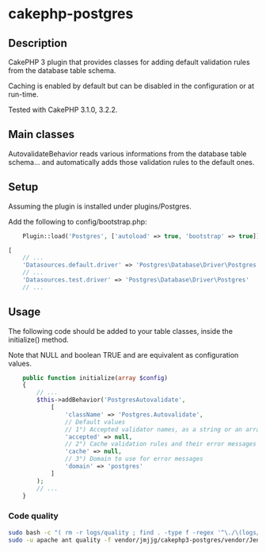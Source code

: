 # cakephp-postgres

## Description

CakePHP 3 plugin that provides classes for adding default validation rules from the database table schema.

Caching is enabled by default but can be disabled in the configuration or at run-time.

Tested with CakePHP 3.1.0, 3.2.2.

## Main classes

AutovalidateBehavior reads various informations from the database table schema... and automatically adds those validation rules to the default ones.

## Setup

Assuming the plugin is installed under plugins/Postgres.

Add the following to config/bootstrap.php:
```php
    Plugin::load('Postgres', ['autoload' => true, 'bootstrap' => true]);

```

```php
[
    // ...
    'Datasources.default.driver' => 'Postgres\Database\Driver\Postgres',
    // ...
    'Datasources.test.driver' => 'Postgres\Database\Driver\Postgres'
    // ...
```

## Usage

The following code should be added to your table classes, inside the initialize() method.

Note that NULL and boolean TRUE and are equivalent as configuration values.
```php
    public function initialize(array $config)
    {
        // ...
		$this->addBehavior('PostgresAutovalidate',
			[
				'className' => 'Postgres.Autovalidate',
				// Default values
				// 1°) Accepted validator names, as a string or an array of strings, NULL for any
				'accepted' => null,
				// 2°) Cache validation rules and their error messages ?
				'cache' => null,
				// 3°) Domain to use for error messages
				'domain' => 'postgres'
			]
		);
        // ...
    }
```

### Code quality
```bash
sudo bash -c "( rm -r logs/quality ; find . -type f -regex '^\./\(logs/.*\.log\|tmp/.*\)$' ! -name 'empty' -exec rm {} \; )"
sudo -u apache ant quality -f vendor/jmjjg/cakephp3-postgres/vendor/Jenkins/build.xml
```
